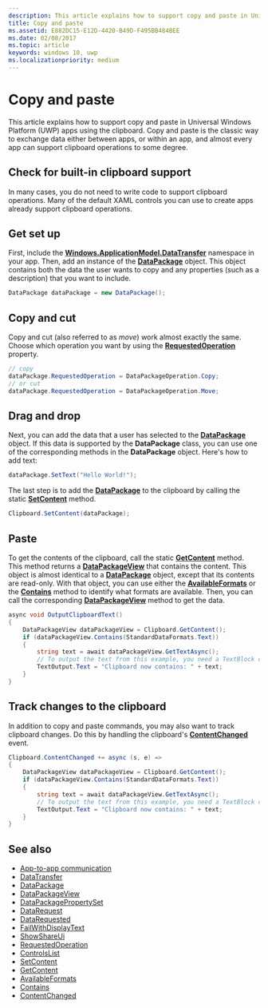 ```yaml
---
description: This article explains how to support copy and paste in Universal Windows Platform (UWP) apps using the clipboard.
title: Copy and paste
ms.assetid: E882DC15-E12D-4420-B49D-F495BB484BEE
ms.date: 02/08/2017
ms.topic: article
keywords: windows 10, uwp
ms.localizationpriority: medium
---
```

# Copy and paste

This article explains how to support copy and paste in Universal Windows Platform (UWP) apps using the clipboard. Copy and paste is the classic way to exchange data either between apps, or within an app, and almost every app can support clipboard operations to some degree.

## Check for built-in clipboard support

In many cases, you do not need to write code to support clipboard operations. Many of the default XAML controls you can use to create apps already support clipboard operations. 

## Get set up

First, include the [**Windows.ApplicationModel.DataTransfer**](https://msdn.microsoft.com/library/windows/apps/Windows.ApplicationModel.DataTransfer) namespace in your app. Then, add an instance of the [**DataPackage**](https://msdn.microsoft.com/library/windows/apps/Windows.ApplicationModel.DataTransfer.DataPackage) object. This object contains both the data the user wants to copy and any properties (such as a description) that you want to include.

<!-- For some reason, the snippets in this file are all inline in the WDCML topic. Suggest moving to VS project with rest of snippets. -->
```cs
DataPackage dataPackage = new DataPackage();
```

<!-- AuthenticateAsync-->

## Copy and cut

Copy and cut (also referred to as *move*) work almost exactly the same. Choose which operation you want by using the [**RequestedOperation**](https://msdn.microsoft.com/library/windows/apps/Windows.ApplicationModel.DataTransfer.DataPackage.RequestedOperation) property.

```cs
// copy 
dataPackage.RequestedOperation = DataPackageOperation.Copy;
// or cut
dataPackage.RequestedOperation = DataPackageOperation.Move;
```
## Drag and drop

Next, you can add the data that a user has selected to the [**DataPackage**](https://msdn.microsoft.com/library/windows/apps/Windows.ApplicationModel.DataTransfer.DataPackage) object. If this data is supported by the **DataPackage** class, you can use one of the corresponding methods in the **DataPackage** object. Here's how to add text:

```cs
dataPackage.SetText("Hello World!");
```

The last step is to add the [**DataPackage**](https://msdn.microsoft.com/library/windows/apps/Windows.ApplicationModel.DataTransfer.DataPackage) to the clipboard by calling the static [**SetContent**](https://msdn.microsoft.com/library/windows/apps/Windows.ApplicationModel.DataTransfer.Clipboard.SetContent(Windows.ApplicationModel.DataTransfer.DataPackage)) method.

```cs
Clipboard.SetContent(dataPackage);
```
## Paste

To get the contents of the clipboard, call the static [**GetContent**](https://msdn.microsoft.com/library/windows/apps/Windows.ApplicationModel.DataTransfer.Clipboard.GetContent) method. This method returns a [**DataPackageView**](https://msdn.microsoft.com/library/windows/apps/Windows.ApplicationModel.DataTransfer.DataPackageView) that contains the content. This object is almost identical to a [**DataPackage**](https://msdn.microsoft.com/library/windows/apps/Windows.ApplicationModel.DataTransfer.DataPackage) object, except that its contents are read-only. With that object, you can use either the [**AvailableFormats**](https://msdn.microsoft.com/library/windows/apps/Windows.ApplicationModel.DataTransfer.DataPackageView.AvailableFormats) or the [**Contains**](https://msdn.microsoft.com/library/windows/apps/Windows.ApplicationModel.DataTransfer.DataPackageView.Contains(System.String)) method to identify what formats are available. Then, you can call the corresponding [**DataPackageView**](https://msdn.microsoft.com/library/windows/apps/Windows.ApplicationModel.DataTransfer.DataPackageView) method to get the data.

```cs
async void OutputClipboardText()
{
    DataPackageView dataPackageView = Clipboard.GetContent();
    if (dataPackageView.Contains(StandardDataFormats.Text))
    {
        string text = await dataPackageView.GetTextAsync();
        // To output the text from this example, you need a TextBlock control
        TextOutput.Text = "Clipboard now contains: " + text;
    }
}
```

## Track changes to the clipboard

In addition to copy and paste commands, you may also want to track clipboard changes. Do this by handling the clipboard's [**ContentChanged**](https://msdn.microsoft.com/library/windows/apps/Windows.ApplicationModel.DataTransfer.Clipboard.ContentChanged) event.

```cs
Clipboard.ContentChanged += async (s, e) => 
{
    DataPackageView dataPackageView = Clipboard.GetContent();
    if (dataPackageView.Contains(StandardDataFormats.Text))
    {
        string text = await dataPackageView.GetTextAsync();
        // To output the text from this example, you need a TextBlock control
        TextOutput.Text = "Clipboard now contains: " + text;
    }
}
```

## See also

* [App-to-app communication](index.md)
* [DataTransfer](https://msdn.microsoft.com/library/windows/apps/windows.applicationmodel.datatransfer.aspx)
* [DataPackage](https://msdn.microsoft.com/library/windows/apps/windows.applicationmodel.datatransfer.datapackage.aspx)
* [DataPackageView](https://msdn.microsoft.com/library/windows/apps/windows.applicationmodel.datatransfer.datapackageview.aspx)
* [DataPackagePropertySet]( https://msdn.microsoft.com/library/windows/apps/windows.applicationmodel.datatransfer.datapackagepropertyset.aspx)
* [DataRequest](https://msdn.microsoft.com/library/windows/apps/windows.applicationmodel.datatransfer.datarequest.aspx) 
* [DataRequested]( https://msdn.microsoft.com/library/windows/apps/windows.applicationmodel.datatransfer.datatransfermanager.datarequested.aspx)
* [FailWithDisplayText](https://msdn.microsoft.com/library/windows/apps/windows.applicationmodel.datatransfer.datarequest.failwithdisplaytext.aspx)
* [ShowShareUi](https://msdn.microsoft.com/library/windows/apps/windows.applicationmodel.datatransfer.datatransfermanager.showshareui.aspx)
* [RequestedOperation](https://msdn.microsoft.com/library/windows/apps/windows.applicationmodel.datatransfer.datapackage.requestedoperation.aspx) 
* [ControlsList](https://msdn.microsoft.com/library/windows/apps/xaml/mt185406.aspx)
* [SetContent](https://msdn.microsoft.com/library/windows/apps/xaml/windows.applicationmodel.datatransfer.clipboard.setcontent.aspx)
* [GetContent](https://msdn.microsoft.com/library/windows/apps/xaml/windows.applicationmodel.datatransfer.clipboard.getcontent.aspx)
* [AvailableFormats](https://msdn.microsoft.com/library/windows/apps/windows.applicationmodel.datatransfer.datapackageview.availableformats.aspx)
* [Contains](https://msdn.microsoft.com/library/windows/apps/windows.applicationmodel.datatransfer.datapackageview.contains.aspx)
* [ContentChanged](https://msdn.microsoft.com/library/windows/apps/xaml/windows.applicationmodel.datatransfer.clipboard.contentchanged.aspx)

